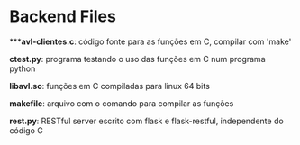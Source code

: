 # Backend Files

*****avl-clientes.c**: código fonte para as funções em C, compilar com 'make'

**ctest.py**: programa testando o uso das funções em C num programa python

**libavl.so**: funções em C compiladas para linux 64 bits

**makefile**: arquivo com o comando para compilar as funções

**rest.py**: RESTful server escrito com flask e flask-restful, independente do código C

